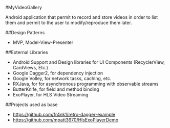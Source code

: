#MyVideoGallery

Android application that permit to record and store videos in order to list them and permit to the
user to modify/reproduce them later.

##Design Patterns
- MVP, Model-View-Presenter

##External Libraries
- Android Support and Design libraries for UI Components (RecyclerView, CardViews, Etc.)
- Google Dagger2, for dependency injection
- Google Volley, for network tasks, caching, etc.
- RXJava, for for asynchronous programming with observable streams
- ButterKnife, for field and method binding
- ExoPlayer, for HLS Video Streaming

##Projects used as base
- https://github.com/fr4nk1/retro-dagger-example
- https://github.com/mpatt3970/HlsExoPlayerDemo